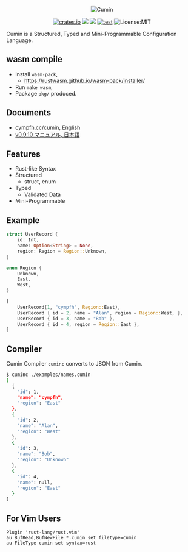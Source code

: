 <p align="center">
    <img src="https://user-images.githubusercontent.com/2749629/108620455-ad24e400-746f-11eb-85b9-dfec1b8f8457.png" alt="Cumin" />
</p>

<p align="center">
    <a href="https://crates.io/crates/cumin"><img src="https://img.shields.io/crates/v/cumin.svg" alt="crates.io" /></a>
    <a href="https://github.com/cympfh/cumin/actions"><img src="https://github.com/cympfh/cumin/workflows/test/badge.svg" /></a>
    <a href="https://github.com/cympfh/cumin/blob/main/LICENSE"><img src="https://img.shields.io/crates/l/cumin.svg" /></a>
    <a href="https://github.com/cympfh/cumin/actions"><img src="https://github.com/cympfh/cumin/workflows/test/badge.svg" alt="test" /></a>
    <img src="https://img.shields.io/crates/l/cumin.svg" alt="License:MIT" />
</p>

Cumin is a Structured, Typed and Mini-Programmable Configuration Language.

## wasm compile

- Install `wasm-pack`,
  - https://rustwasm.github.io/wasm-pack/installer/
- Run `make wasm`,
- Package `pkg/` produced.

## Documents

- [cympfh.cc/cumin, English](https://cympfh.cc/cumin)
- [v0.9.10 マニュアル, 日本語](https://zenn.dev/cympfh/books/cumin-book-v0910)

## Features

- Rust-like Syntax
- Structured
    - struct, enum
- Typed
    - Validated Data
- Mini-Programmable

## Example

```rust
struct UserRecord {
    id: Int,
    name: Option<String> = None,
    region: Region = Region::Unknown,
}

enum Region {
    Unknown,
    East,
    West,
}

[
    UserRecord(1, "cympfh", Region::East),
    UserRecord { id = 2, name = "Alan", region = Region::West, },
    UserRecord { id = 3, name = "Bob" },
    UserRecord { id = 4, region = Region::East },
]
```

## Compiler

Cumin Compiler `cuminc` converts to JSON from Cumin.

```bash
$ cuminc ./examples/names.cumin
[
  {
    "id": 1,
    "name": "cympfh",
    "region": "East"
  },
  {
    "id": 2,
    "name": "Alan",
    "region": "West"
  },
  {
    "id": 3,
    "name": "Bob",
    "region": "Unknown"
  },
  {
    "id": 4,
    "name": null,
    "region": "East"
  }
]
```

## For Vim Users

```vim
Plugin 'rust-lang/rust.vim'
au BufRead,BufNewFile *.cumin set filetype=cumin
au FileType cumin set syntax=rust
```

